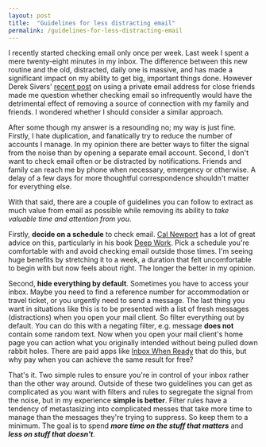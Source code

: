 ```yaml
---
layout: post
title:  "Guidelines for less distracting email"
permalink: /guidelines-for-less-distracting-email
---
```


I recently started checking email only once per week. Last week I spent a mere twenty-eight minutes in my inbox. The difference between this new routine and the old, distracted, daily one is massive, and has made a significant impact on my ability to get big, important things done. However Derek Sivers' [recent post](https://sivers.org/pe) on using a private email address for close friends made me question whether checking email so infrequently would have the detrimental effect of removing a source of connection with my family and friends. I wondered whether I should consider a similar approach.

After some though my answer is a resounding no; my way is just fine. Firstly, I hate duplication, and fanatically try to reduce the number of accounts I manage. In my opinion there are better ways to filter the signal from the noise than by opening a separate email account. Second, I don't want to check email often or be distracted by notifications. Friends and family can reach me by phone when necessary, emergency or otherwise. A delay of a few days for more thoughtful correspondence shouldn't matter for everything else. 

With that said, there are a couple of guidelines you can follow to extract as much value from email as possible while removing its ability to _take valuable time and attention from you_. 

<!--more-->

Firstly, **decide on a schedule** to check email. [Cal Newport](https://www.calnewport.com/blog/) has a lot of great advice on this, particularly in his book [Deep Work](https://www.calnewport.com/books/deep-work/). Pick a schedule you're comfortable with and avoid checking email outside those times. I'm seeing huge benefits by stretching it to a week, a duration that felt uncomfortable to begin with but now feels about right. The longer the better in my opinion.

Second, **hide everything by default**. Sometimes you have to access your inbox. Maybe you need to find a reference number for accommodation or travel ticket, or you urgently need to send a message. The last thing you want in situations like this is to be presented with a list of fresh messages (distractions) when you open your mail client. So filter everything out by default. You can do this with a negating filter, e.g. message **does not** contain some random text. Now when you open your mail client's home page you can action what you originally intended without being pulled down rabbit holes. There are paid apps like [Inbox When Ready](https://inboxwhenready.org) that do this, but why pay when you can achieve the same result for free? 

That's it. Two simple rules to ensure you're in control of your inbox rather than the other way around. Outside of these two guidelines you can get as complicated as you want with filters and rules to segregate the signal from the noise, but in my experience **simple is better**. Filter rules have a tendency of metastasizing into complicated messes that take more time to manage than the messages they're trying to suppress. So keep them to a minimum. The goal is to spend **_more time on the stuff that matters_** and **_less on stuff that doesn't_**.

